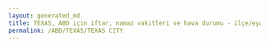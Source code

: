 ```yaml
---
layout: generated_md
title: TEXAS, ABD için iftar, namaz vakitleri ve hava durumu - ilçe/eyalet seç
permalink: /ABD/TEXAS/TEXAS CITY
---
```


<script type="text/javascript">
  var country = ABD;
  var city = TEXAS;
  var state = TEXAS CITY;
  var lat = 72;
  var lon = 21;
</script>
